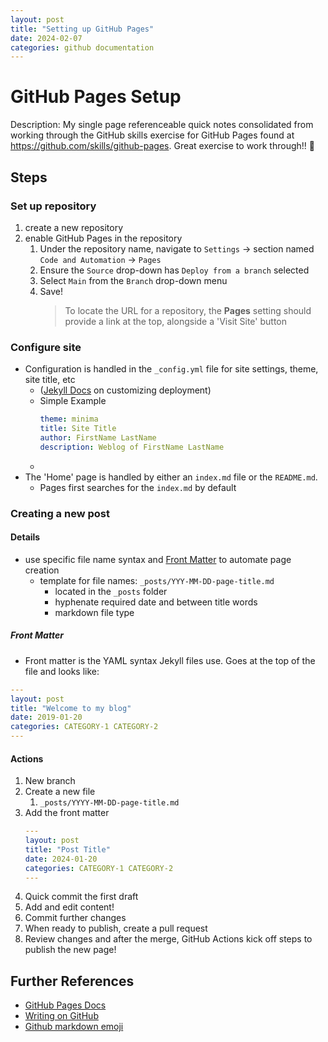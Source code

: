 ```yaml
---
layout: post
title: "Setting up GitHub Pages"
date: 2024-02-07
categories: github documentation
---
```


# GitHub Pages Setup

Description: My single page referenceable quick notes consolidated from working through the GitHub skills exercise for GitHub Pages found at https://github.com/skills/github-pages. Great exercise to work through!! :star2:

## Steps

### Set up repository

1. create a new repository
1. enable GitHub Pages in the repository
    1. Under the repository name, navigate to `Settings` -> section named `Code and Automation` -> `Pages`
    1. Ensure the `Source` drop-down has `Deploy from a branch` selected
    1. Select `Main` from the `Branch` drop-down menu
    1. Save!
        > To locate the URL for a repository, the **Pages** setting should provide a link at the top, alongside a 'Visit Site' button

### Configure site

-   Configuration is handled in the `_config.yml` file for site settings, theme, site title, etc
    -   ([Jekyll Docs](https://jekyllrb.com/docs/configuration/) on customizing deployment)
    -   Simple Example
        ```yaml
        theme: minima
        title: Site Title
        author: FirstName LastName
        description: Weblog of FirstName LastName
        ```
    -
-   The 'Home' page is handled by either an `index.md` file or the `README.md`.
    -   Pages first searches for the `index.md` by default

### Creating a new post

#### Details

-   use specific file name syntax and [Front Matter](https://jekyllrb.com/docs/front-matter/) to automate page creation
    -   template for file names: `_posts/YYY-MM-DD-page-title.md`
        -   located in the `_posts` folder
        -   hyphenate required date and between title words
        -   markdown file type

##### Front Matter

-   Front matter is the YAML syntax Jekyll files use. Goes at the top of the file and looks like:

```yaml
---
layout: post
title: "Welcome to my blog"
date: 2019-01-20
categories: CATEGORY-1 CATEGORY-2
---
```

#### Actions
1. New branch
1. Create a new file
   1. `_posts/YYYY-MM-DD-page-title.md`
1. Add the front matter
    ```yaml
    ---
    layout: post
    title: "Post Title"
    date: 2024-01-20
    categories: CATEGORY-1 CATEGORY-2
    ---
    ```
1. Quick commit the first draft
1. Add and edit content!
1. Commit further changes
1. When ready to publish, create a pull request
1. Review changes and after the merge, GitHub Actions kick off steps to publish the new page!

## Further References

-   [GitHub Pages Docs](https://docs.github.com/en/pages)
-   [Writing on GitHub](https://docs.github.com/en/get-started/writing-on-github)
-   [Github markdown emoji](https://gist.github.com/rxaviers/7360908)
